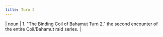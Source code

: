 ```yaml
---
title: Turn 2
---
```

| noun | 1.  	"The Binding Coil of Bahamut Turn 2," the second encounter of the entire Coil/Bahamut raid series.	|